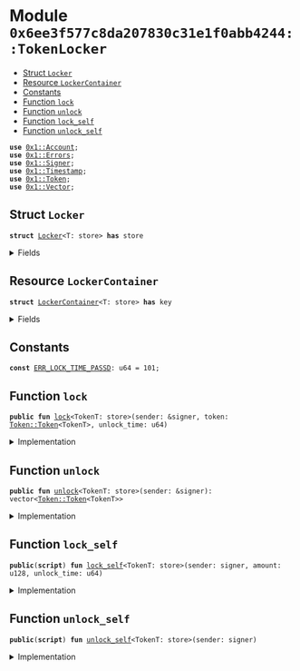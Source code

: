 
<a name="0x6ee3f577c8da207830c31e1f0abb4244_TokenLocker"></a>

# Module `0x6ee3f577c8da207830c31e1f0abb4244::TokenLocker`



-  [Struct `Locker`](#0x6ee3f577c8da207830c31e1f0abb4244_TokenLocker_Locker)
-  [Resource `LockerContainer`](#0x6ee3f577c8da207830c31e1f0abb4244_TokenLocker_LockerContainer)
-  [Constants](#@Constants_0)
-  [Function `lock`](#0x6ee3f577c8da207830c31e1f0abb4244_TokenLocker_lock)
-  [Function `unlock`](#0x6ee3f577c8da207830c31e1f0abb4244_TokenLocker_unlock)
-  [Function `lock_self`](#0x6ee3f577c8da207830c31e1f0abb4244_TokenLocker_lock_self)
-  [Function `unlock_self`](#0x6ee3f577c8da207830c31e1f0abb4244_TokenLocker_unlock_self)


<pre><code><b>use</b> <a href="../../../build/StarcoinFramework/docs/Account.md#0x1_Account">0x1::Account</a>;
<b>use</b> <a href="../../../build/StarcoinFramework/docs/Errors.md#0x1_Errors">0x1::Errors</a>;
<b>use</b> <a href="../../../build/StarcoinFramework/docs/Signer.md#0x1_Signer">0x1::Signer</a>;
<b>use</b> <a href="../../../build/StarcoinFramework/docs/Timestamp.md#0x1_Timestamp">0x1::Timestamp</a>;
<b>use</b> <a href="../../../build/StarcoinFramework/docs/Token.md#0x1_Token">0x1::Token</a>;
<b>use</b> <a href="../../../build/StarcoinFramework/docs/Vector.md#0x1_Vector">0x1::Vector</a>;
</code></pre>



<a name="0x6ee3f577c8da207830c31e1f0abb4244_TokenLocker_Locker"></a>

## Struct `Locker`



<pre><code><b>struct</b> <a href="TokenLocker.md#0x6ee3f577c8da207830c31e1f0abb4244_TokenLocker_Locker">Locker</a>&lt;T: store&gt; <b>has</b> store
</code></pre>



<details>
<summary>Fields</summary>


<dl>
<dt>
<code>token: <a href="../../../build/StarcoinFramework/docs/Token.md#0x1_Token_Token">Token::Token</a>&lt;T&gt;</code>
</dt>
<dd>

</dd>
<dt>
<code>unlock_time: u64</code>
</dt>
<dd>

</dd>
</dl>


</details>

<a name="0x6ee3f577c8da207830c31e1f0abb4244_TokenLocker_LockerContainer"></a>

## Resource `LockerContainer`



<pre><code><b>struct</b> <a href="TokenLocker.md#0x6ee3f577c8da207830c31e1f0abb4244_TokenLocker_LockerContainer">LockerContainer</a>&lt;T: store&gt; <b>has</b> key
</code></pre>



<details>
<summary>Fields</summary>


<dl>
<dt>
<code>locks: vector&lt;<a href="TokenLocker.md#0x6ee3f577c8da207830c31e1f0abb4244_TokenLocker_Locker">TokenLocker::Locker</a>&lt;T&gt;&gt;</code>
</dt>
<dd>

</dd>
</dl>


</details>

<a name="@Constants_0"></a>

## Constants


<a name="0x6ee3f577c8da207830c31e1f0abb4244_TokenLocker_ERR_LOCK_TIME_PASSD"></a>



<pre><code><b>const</b> <a href="TokenLocker.md#0x6ee3f577c8da207830c31e1f0abb4244_TokenLocker_ERR_LOCK_TIME_PASSD">ERR_LOCK_TIME_PASSD</a>: u64 = 101;
</code></pre>



<a name="0x6ee3f577c8da207830c31e1f0abb4244_TokenLocker_lock"></a>

## Function `lock`



<pre><code><b>public</b> <b>fun</b> <a href="TokenLocker.md#0x6ee3f577c8da207830c31e1f0abb4244_TokenLocker_lock">lock</a>&lt;TokenT: store&gt;(sender: &signer, token: <a href="../../../build/StarcoinFramework/docs/Token.md#0x1_Token_Token">Token::Token</a>&lt;TokenT&gt;, unlock_time: u64)
</code></pre>



<details>
<summary>Implementation</summary>


<pre><code><b>public</b> <b>fun</b> <a href="TokenLocker.md#0x6ee3f577c8da207830c31e1f0abb4244_TokenLocker_lock">lock</a>&lt;TokenT: store&gt;(sender: &signer, token: <a href="../../../build/StarcoinFramework/docs/Token.md#0x1_Token">Token</a>&lt;TokenT&gt;, unlock_time: u64) <b>acquires</b> <a href="TokenLocker.md#0x6ee3f577c8da207830c31e1f0abb4244_TokenLocker_LockerContainer">LockerContainer</a> {
    <b>assert</b>!(unlock_time &gt; <a href="../../../build/StarcoinFramework/docs/Timestamp.md#0x1_Timestamp_now_seconds">Timestamp::now_seconds</a>(), <a href="../../../build/StarcoinFramework/docs/Errors.md#0x1_Errors_invalid_argument">Errors::invalid_argument</a>(<a href="TokenLocker.md#0x6ee3f577c8da207830c31e1f0abb4244_TokenLocker_ERR_LOCK_TIME_PASSD">ERR_LOCK_TIME_PASSD</a>));

    <b>let</b> lock = <a href="TokenLocker.md#0x6ee3f577c8da207830c31e1f0abb4244_TokenLocker_Locker">Locker</a>&lt;TokenT&gt; {
        token,
        unlock_time,
    };

    <b>let</b> addresses = <a href="../../../build/StarcoinFramework/docs/Signer.md#0x1_Signer_address_of">Signer::address_of</a>(sender);
    <b>if</b> (!<b>exists</b>&lt;<a href="TokenLocker.md#0x6ee3f577c8da207830c31e1f0abb4244_TokenLocker_LockerContainer">LockerContainer</a>&lt;TokenT&gt;&gt;(addresses)) {
        <b>let</b> locker = <a href="TokenLocker.md#0x6ee3f577c8da207830c31e1f0abb4244_TokenLocker_LockerContainer">LockerContainer</a>&lt;TokenT&gt; { locks: <a href="../../../build/StarcoinFramework/docs/Vector.md#0x1_Vector_empty">Vector::empty</a>&lt;<a href="TokenLocker.md#0x6ee3f577c8da207830c31e1f0abb4244_TokenLocker_Locker">Locker</a>&lt;TokenT&gt;&gt;() };
        <a href="../../../build/StarcoinFramework/docs/Vector.md#0x1_Vector_push_back">Vector::push_back</a>&lt;<a href="TokenLocker.md#0x6ee3f577c8da207830c31e1f0abb4244_TokenLocker_Locker">Locker</a>&lt;TokenT&gt;&gt;(&<b>mut</b> locker.locks, lock);
        <b>move_to</b>&lt;<a href="TokenLocker.md#0x6ee3f577c8da207830c31e1f0abb4244_TokenLocker_LockerContainer">LockerContainer</a>&lt;TokenT&gt;&gt;(sender, locker);
    } <b>else</b> {
        <b>let</b> locker = <b>borrow_global_mut</b>&lt;<a href="TokenLocker.md#0x6ee3f577c8da207830c31e1f0abb4244_TokenLocker_LockerContainer">LockerContainer</a>&lt;TokenT&gt;&gt;(addresses);
        <a href="../../../build/StarcoinFramework/docs/Vector.md#0x1_Vector_push_back">Vector::push_back</a>&lt;<a href="TokenLocker.md#0x6ee3f577c8da207830c31e1f0abb4244_TokenLocker_Locker">Locker</a>&lt;TokenT&gt;&gt;(&<b>mut</b> locker.locks, lock);
    }
}
</code></pre>



</details>

<a name="0x6ee3f577c8da207830c31e1f0abb4244_TokenLocker_unlock"></a>

## Function `unlock`



<pre><code><b>public</b> <b>fun</b> <a href="TokenLocker.md#0x6ee3f577c8da207830c31e1f0abb4244_TokenLocker_unlock">unlock</a>&lt;TokenT: store&gt;(sender: &signer): vector&lt;<a href="../../../build/StarcoinFramework/docs/Token.md#0x1_Token_Token">Token::Token</a>&lt;TokenT&gt;&gt;
</code></pre>



<details>
<summary>Implementation</summary>


<pre><code><b>public</b> <b>fun</b> <a href="TokenLocker.md#0x6ee3f577c8da207830c31e1f0abb4244_TokenLocker_unlock">unlock</a>&lt;TokenT: store&gt;(sender: &signer): vector&lt;<a href="../../../build/StarcoinFramework/docs/Token.md#0x1_Token">Token</a>&lt;TokenT&gt;&gt; <b>acquires</b> <a href="TokenLocker.md#0x6ee3f577c8da207830c31e1f0abb4244_TokenLocker_LockerContainer">LockerContainer</a> {
    <b>let</b> addresses = <a href="../../../build/StarcoinFramework/docs/Signer.md#0x1_Signer_address_of">Signer::address_of</a>(sender);
    <b>let</b> locker_tokens = <a href="../../../build/StarcoinFramework/docs/Vector.md#0x1_Vector_empty">Vector::empty</a>&lt;<a href="../../../build/StarcoinFramework/docs/Token.md#0x1_Token">Token</a>&lt;TokenT&gt;&gt;();

    <b>let</b> locker = <b>borrow_global_mut</b>&lt;<a href="TokenLocker.md#0x6ee3f577c8da207830c31e1f0abb4244_TokenLocker_LockerContainer">LockerContainer</a>&lt;TokenT&gt;&gt;(addresses);
    <b>if</b> (!<a href="../../../build/StarcoinFramework/docs/Vector.md#0x1_Vector_is_empty">Vector::is_empty</a>&lt;<a href="TokenLocker.md#0x6ee3f577c8da207830c31e1f0abb4244_TokenLocker_Locker">Locker</a>&lt;TokenT&gt;&gt;(&locker.locks)) {
        <b>let</b> locker_len = <a href="../../../build/StarcoinFramework/docs/Vector.md#0x1_Vector_length">Vector::length</a>&lt;<a href="TokenLocker.md#0x6ee3f577c8da207830c31e1f0abb4244_TokenLocker_Locker">Locker</a>&lt;TokenT&gt;&gt;(&locker.locks);
        <b>let</b> i = 0;
        <b>while</b> (i &lt; locker_len) {
            <b>let</b> token_lock = <a href="../../../build/StarcoinFramework/docs/Vector.md#0x1_Vector_borrow">Vector::borrow</a>(&locker.locks, i);
            <b>if</b> (token_lock.unlock_time &lt;= <a href="../../../build/StarcoinFramework/docs/Timestamp.md#0x1_Timestamp_now_seconds">Timestamp::now_seconds</a>()) {
                <b>let</b> <a href="TokenLocker.md#0x6ee3f577c8da207830c31e1f0abb4244_TokenLocker_Locker">Locker</a> { token: t, unlock_time: _ } = <a href="../../../build/StarcoinFramework/docs/Vector.md#0x1_Vector_remove">Vector::remove</a>&lt;<a href="TokenLocker.md#0x6ee3f577c8da207830c31e1f0abb4244_TokenLocker_Locker">Locker</a>&lt;TokenT&gt;&gt;(&<b>mut</b> locker.locks, i);
                <a href="../../../build/StarcoinFramework/docs/Vector.md#0x1_Vector_push_back">Vector::push_back</a>&lt;<a href="../../../build/StarcoinFramework/docs/Token.md#0x1_Token">Token</a>&lt;TokenT&gt;&gt;(&<b>mut</b> locker_tokens, t);
                locker_len = locker_len - 1;
            } <b>else</b> {
                i = i + 1;
            };
        };
    };

    locker_tokens
}
</code></pre>



</details>

<a name="0x6ee3f577c8da207830c31e1f0abb4244_TokenLocker_lock_self"></a>

## Function `lock_self`



<pre><code><b>public</b>(<b>script</b>) <b>fun</b> <a href="TokenLocker.md#0x6ee3f577c8da207830c31e1f0abb4244_TokenLocker_lock_self">lock_self</a>&lt;TokenT: store&gt;(sender: signer, amount: u128, unlock_time: u64)
</code></pre>



<details>
<summary>Implementation</summary>


<pre><code><b>public</b>(<b>script</b>) <b>fun</b> <a href="TokenLocker.md#0x6ee3f577c8da207830c31e1f0abb4244_TokenLocker_lock_self">lock_self</a>&lt;TokenT: store&gt;(sender: signer, amount: u128, unlock_time: u64) <b>acquires</b> <a href="TokenLocker.md#0x6ee3f577c8da207830c31e1f0abb4244_TokenLocker_LockerContainer">LockerContainer</a> {
    <b>let</b> t = <a href="../../../build/StarcoinFramework/docs/Account.md#0x1_Account_withdraw">Account::withdraw</a>&lt;TokenT&gt;(&sender, amount);
    <a href="TokenLocker.md#0x6ee3f577c8da207830c31e1f0abb4244_TokenLocker_lock">Self::lock</a>(&sender, t, unlock_time);
}
</code></pre>



</details>

<a name="0x6ee3f577c8da207830c31e1f0abb4244_TokenLocker_unlock_self"></a>

## Function `unlock_self`



<pre><code><b>public</b>(<b>script</b>) <b>fun</b> <a href="TokenLocker.md#0x6ee3f577c8da207830c31e1f0abb4244_TokenLocker_unlock_self">unlock_self</a>&lt;TokenT: store&gt;(sender: signer)
</code></pre>



<details>
<summary>Implementation</summary>


<pre><code><b>public</b>(<b>script</b>) <b>fun</b> <a href="TokenLocker.md#0x6ee3f577c8da207830c31e1f0abb4244_TokenLocker_unlock_self">unlock_self</a>&lt;TokenT: store&gt;(sender: signer) <b>acquires</b> <a href="TokenLocker.md#0x6ee3f577c8da207830c31e1f0abb4244_TokenLocker_LockerContainer">LockerContainer</a> {
    <b>let</b> tokens = <a href="TokenLocker.md#0x6ee3f577c8da207830c31e1f0abb4244_TokenLocker_unlock">Self::unlock</a>&lt;TokenT&gt;(&sender);

    <b>if</b> (!<a href="../../../build/StarcoinFramework/docs/Vector.md#0x1_Vector_is_empty">Vector::is_empty</a>&lt;<a href="../../../build/StarcoinFramework/docs/Token.md#0x1_Token">Token</a>&lt;TokenT&gt;&gt;(&tokens)) {
        <b>let</b> locker_len = <a href="../../../build/StarcoinFramework/docs/Vector.md#0x1_Vector_length">Vector::length</a>&lt;<a href="../../../build/StarcoinFramework/docs/Token.md#0x1_Token">Token</a>&lt;TokenT&gt;&gt;(&tokens);

        <b>let</b> i = 0;
        <b>while</b> (i &lt; locker_len) {
            <b>let</b> t = <a href="../../../build/StarcoinFramework/docs/Vector.md#0x1_Vector_remove">Vector::remove</a>&lt;<a href="../../../build/StarcoinFramework/docs/Token.md#0x1_Token">Token</a>&lt;TokenT&gt;&gt;(&<b>mut</b> tokens, i);
            <a href="../../../build/StarcoinFramework/docs/Account.md#0x1_Account_deposit_to_self">Account::deposit_to_self</a>(&sender, t);
            locker_len = locker_len - 1;
        };
    };

    <a href="../../../build/StarcoinFramework/docs/Vector.md#0x1_Vector_destroy_empty">Vector::destroy_empty</a>(tokens);
}
</code></pre>



</details>
